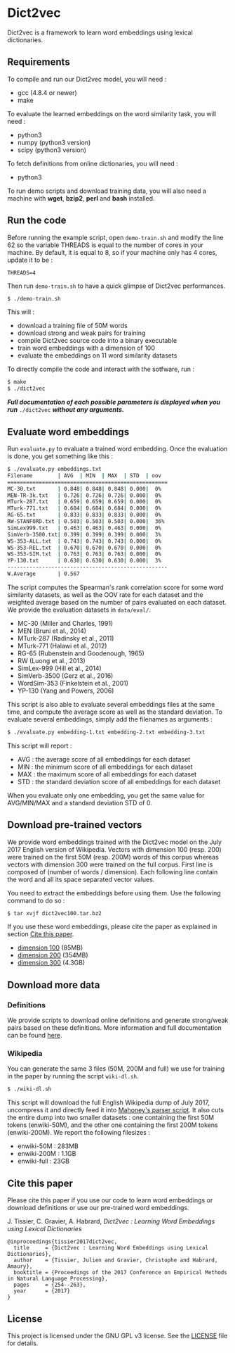 Dict2vec
========

Dict2vec is a framework to learn word embeddings using lexical dictionaries.

Requirements
------------

To compile and run our Dict2vec model, you will need :

  * gcc (4.8.4 or newer)
  * make

To evaluate the learned embeddings on the word similarity task, you will need :

  * python3
  * numpy (python3 version)
  * scipy (python3 version)

To fetch definitions from online dictionaries, you will need :

  * python3

To run demo scripts and download training data, you will also need a machine
with **wget**, **bzip2**, **perl** and **bash** installed.

Run the code
------------

Before running the example script, open `demo-train.sh` and modify the line 62
so the variable THREADS is equal to the number of cores in your machine. By
default, it is equal to 8, so if your machine only has 4 cores, update it to be
:

```
THREADS=4
```

Then run `demo-train.sh` to have a quick glimpse of Dict2vec performances.

```bash
$ ./demo-train.sh
```

This will :

  * download a training file of 50M words
  * download strong and weak pairs for training
  * compile Dict2vec source code into a binary executable
  * train word embeddings with a dimension of 100
  * evaluate the embeddings on 11 word similarity datasets

To directly compile the code and interact with the sotfware, run :

```bash
$ make
$ ./dict2vec
```

**_Full documentation of each possible parameters is displayed when you run_**
`./dict2vec` **_without any arguments._**


Evaluate word embeddings
------------------------

Run `evaluate.py` to evaluate a trained word embedding. Once the evaluation is
done, you get something like this :

```bash
$ ./evaluate.py embeddings.txt
Filename        | AVG  | MIN  | MAX  | STD  | oov
===================================================
MC-30.txt       | 0.848| 0.848| 0.848| 0.000|  0%
MEN-TR-3k.txt   | 0.726| 0.726| 0.726| 0.000|  0%
MTurk-287.txt   | 0.659| 0.659| 0.659| 0.000|  0%
MTurk-771.txt   | 0.684| 0.684| 0.684| 0.000|  0%
RG-65.txt       | 0.833| 0.833| 0.833| 0.000|  0%
RW-STANFORD.txt | 0.503| 0.503| 0.503| 0.000|  36%
SimLex999.txt   | 0.463| 0.463| 0.463| 0.000|  0%
SimVerb-3500.txt| 0.399| 0.399| 0.399| 0.000|  3%
WS-353-ALL.txt  | 0.743| 0.743| 0.743| 0.000|  0%
WS-353-REL.txt  | 0.670| 0.670| 0.670| 0.000|  0%
WS-353-SIM.txt  | 0.763| 0.763| 0.763| 0.000|  0%
YP-130.txt      | 0.630| 0.630| 0.630| 0.000|  3%
---------------------------------------------------
W.Average       | 0.567
```

The script computes the Spearman's rank correlation score for some word
similarity datasets, as well as the OOV rate for each dataset and the weighted
average based on the number of pairs evaluated on each dataset. We provide the
evaluation datasets in `data/eval/`.

  * MC-30        (Miller and Charles, 1991)
  * MEN          (Bruni et al., 2014)
  * MTurk-287    (Radinsky et al., 2011)
  * MTurk-771    (Halawi et al., 2012)
  * RG-65        (Rubenstein and Goodenough, 1965)
  * RW           (Luong et al., 2013)
  * SimLex-999   (Hill et al., 2014)
  * SimVerb-3500 (Gerz et al., 2016)
  * WordSim-353  (Finkelstein et al., 2001)
  * YP-130       (Yang and Powers, 2006)

This script is also able to evaluate several embeddings files at the same time,
and compute the average score as well as the standard deviation. To evaluate
several embeddings, simply add the filenames as arguments :

```bash
$ ./evaluate.py embedding-1.txt embedding-2.txt embedding-3.txt
```

This script will report :

  * AVG : the average score of all embeddings for each dataset
  * MIN : the minimum score of all embeddings for each dataset
  * MAX : the maximum score of all embeddings for each dataset
  * STD : the standard deviation score of all embeddings for each dataset

When you evaluate only one embedding, you get the same value for AVG/MIN/MAX and
a standard deviation STD of 0.


Download pre-trained vectors
---------------------------

We provide word embeddings trained with the Dict2vec model on the July 2017
English version of Wikipedia. Vectors with dimension 100 (resp. 200) were
trained on the first 50M (resp. 200M) words of this corpus whereas vectors with
dimension 300 were trained on the full corpus. First line is composed of (number
of words / dimension). Each following line contain the word and all its space
separated vector values.

You need to extract the embeddings before using them. Use the following command
to do so :
```bash
$ tar xvjf dict2vec100.tar.bz2
```

If you use these word embeddings, please cite the paper as explained in section
[Cite this paper](#cite-this-paper).

  * [dimension 100](https://s3.us-east-2.amazonaws.com/dict2vec-data/dict2vec100.tar.bz2) (85MB)
  * [dimension 200](https://s3.us-east-2.amazonaws.com/dict2vec-data/dict2vec200.tar.bz2) (354MB)
  * [dimension 300](https://s3.us-east-2.amazonaws.com/dict2vec-data/dict2vec300.tar.bz2) (4.3GB)


Download more data
------------------

### Definitions

We provide scripts to download online definitions and generate strong/weak pairs
based on these definitions. More information and full documentation can be found
[here](dict-dl/).

### Wikipedia

You can generate the same 3 files (50M, 200M and full) we use for training in
the paper by running the script `wiki-dl.sh`.

```bash
$ ./wiki-dl.sh
```

This script will download the full English Wikipedia dump of July 2017,
uncompress it and directly feed it into [Mahoney's parser
script](http://mattmahoney.net/dc/textdata#appendixa). It also cuts the entire
dump into two smaller datasets : one containing the first 50M tokens
(enwiki-50M), and the other one containing the first 200M tokens (enwiki-200M).
We report the following filesizes :

  * enwiki-50M  : 283MB
  * enwiki-200M : 1.1GB
  * enwiki-full : 23GB


Cite this paper
---------------

Please cite this paper if you use our code to learn word embeddings or download
definitions or use our pre-trained word embeddings.

J. Tissier, C. Gravier, A. Habrard, *Dict2vec : Learning Word Embeddings using
Lexical Dictionaries*

```
@inproceedings{tissier2017dict2vec,
  title     = {Dict2vec : Learning Word Embeddings using Lexical Dictionaries},
  author    = {Tissier, Julien and Gravier, Christophe and Habrard, Amaury},
  booktitle = {Proceedings of the 2017 Conference on Empirical Methods in Natural Language Processing},
  pages     = {254--263},
  year      = {2017}
}
```


License
-------

This project is licensed under the GNU GPL v3 license. See the
[LICENSE](LICENSE) file for details.
